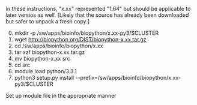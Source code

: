 In these instructions, "x.xx" represented "1.64" but should be applicable to later versios as well.
[Likely that the source has already been downloaded but safer to unpack a fresh copy.]

0. mkdir -p /sw/apps/bioinfo/biopython/x.xx-py3/$CLUSTER
1. wget http://biopython.org/DIST/biopython-x.xx.tar.gz
2. cd /sw/apps/bioinfo/biopython/x.xx
3. tar xzf biopython-x.xx.tar.gz
4. mv biopython-x.xx src
5. cd src
6. module load python/3.3.1
7. python3 setup.py install --prefix=/sw/apps/bioinfo/biopython/x.xx-py3/$CLUSTER

Set up module file in the appropriate manner
